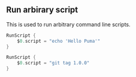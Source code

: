 ## Run arbirary script

This is used to run arbitrary command line scripts.

```swift
RunScript {
    $0.script = "echo 'Hello Puma'"
}

RunScript {
    $0.script = "git tag 1.0.0"
}
```